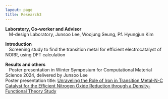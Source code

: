 ```yaml
---
layout: page
title: Research3
---
```


<p style="clear:left;">
  <strong>Laboratory, Co-worker and Advisor</strong><br>
  &nbsp;&nbsp;&nbsp;M-design Laboratory, Junsoo Lee, Woojung Seung, Pf. Hyungjun Kim

  <strong>Introduction</strong><br>
  &nbsp;&nbsp;&nbsp;Screening study to find the transition metal for efficient electrocatalyst of NORR, using DFT calculation

  <strong>Results and others</strong><br>
  &nbsp;&nbsp;&nbsp;Poster presentation in Winter Symposium for Computational Material Science 2024, delivered by Junsoo Lee<br>
  Poster presentation title: <a href="/files/Minjae_Kwen_Abstract_ISTCP.pdf">Unraveling the Role of Iron in Transition Metal-N-C Catalyst for the Efficient  Nitrogen Oxide Reduction through a Density-Functional Theory Study</a>
  <br>

</p>
